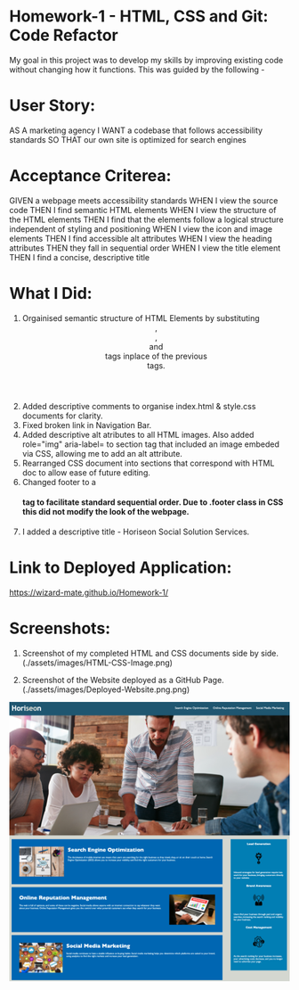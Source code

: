 # Homework-1 - HTML, CSS and Git: Code Refactor

My goal in this project was to develop my skills by improving existing code without changing how it functions. This was guided by the following - 

# User Story:

AS A marketing agency
I WANT a codebase that follows accessibility standards
SO THAT our own site is optimized for search engines

# Acceptance Criterea:

GIVEN a webpage meets accessibility standards
WHEN I view the source code
THEN I find semantic HTML elements
WHEN I view the structure of the HTML elements
THEN I find that the elements follow a logical structure independent of styling and positioning
WHEN I view the icon and image elements
THEN I find accessible alt attributes
WHEN I view the heading attributes
THEN they fall in sequential order
WHEN I view the title element
THEN I find a concise, descriptive title

# What I Did:

1. Orgainised semantic structure of HTML Elements by substituting <header>, <section>, <article> and <footer> tags inplace of the previous <div> tags.
2.  Added descriptive comments to organise index.html & style.css documents for clarity.
3. Fixed broken link in Navigation Bar.
4. Added descriptive alt atributes to all HTML images. Also added role="img" aria-label= to section tag that included an image embeded via CSS, allowing me to add an alt attribute.
5. Rearranged CSS document into sections that correspond with HTML doc to allow ease of future editing.
6. Changed footer to a <h4> tag to facilitate standard sequential order. Due to .footer class in CSS this did not modify the look of the webpage.
7. I added a descriptive title - Horiseon Social Solution Services.

# Link to Deployed Application:

https://wizard-mate.github.io/Homework-1/

# Screenshots:

1. Screenshot of my completed HTML and CSS documents side by side.
(./assets/images/HTML-CSS-Image.png)

2. Screenshot of the Website deployed as a GitHub Page.
(./assets/images/Deployed-Website.png.png)

![Screenshot of the Website deployed as a GitHub Page.](/assets/images/Deployed-Website.png?raw=true "Deployed")
